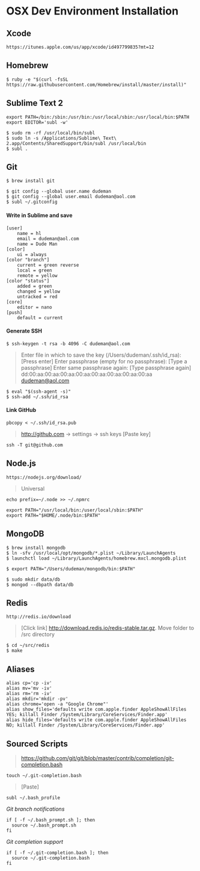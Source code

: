 # OSX Dev Environment Installation

## Xcode

```
https://itunes.apple.com/us/app/xcode/id497799835?mt=12
```

## Homebrew

```
$ ruby -e "$(curl -fsSL https://raw.githubusercontent.com/Homebrew/install/master/install)"
```

## Sublime Text 2

```
export PATH=/bin:/sbin:/usr/bin:/usr/local/sbin:/usr/local/bin:$PATH
export EDITOR='subl -w'
```

```
$ sudo rm -rf /usr/local/bin/subl
$ sudo ln -s /Applications/Sublime\ Text\ 2.app/Contents/SharedSupport/bin/subl /usr/local/bin
$ subl .
```

## Git

```
$ brew install git
```

```
$ git config --global user.name dudeman
$ git config --global user.email dudeman@aol.com
$ subl ~/.gitconfig
```

#### Write in Sublime and save
```
[user]
    name = hl
    email = dudeman@aol.com
    name = Dude Man
[color]
    ui = always
[color "branch"]
    current = green reverse
    local = green
    remote = yellow
[color "status"]
    added = green
    changed = yellow
    untracked = red
[core]
    editor = nano
[push]
    default = current
```

#### Generate SSH
```
$ ssh-keygen -t rsa -b 4096 -C dudeman@aol.com
```
> Enter file in which to save the key (/Users/dudeman/.ssh/id_rsa): [Press enter]
> Enter passphrase (empty for no passphrase): [Type a passphrase]
> Enter same passphrase again: [Type passphrase again]
> dd:00:aa:00:aa:00:aa:00:aa:00:aa:00:aa:00:aa:00:aa dudeman@aol.com
```
$ eval "$(ssh-agent -s)"
$ ssh-add ~/.ssh/id_rsa
```

#### Link GitHub
```
pbcopy < ~/.ssh/id_rsa.pub
```
> http://github.com -> settings -> ssh keys [Paste key]
```
ssh -T git@github.com
```

## Node.js

```
https://nodejs.org/download/
```
> Universal

```
echo prefix=~/.node >> ~/.npmrc
```
```
export PATH="/usr/local/bin:/user/local/sbin:$PATH"
export PATH="$HOME/.node/bin:$PATH"
```

## MongoDB

```
$ brew install mongodb
$ ln -sfv /usr/local/opt/mongodb/*.plist ~/Library/LaunchAgents
$ launchctl load ~/Library/LaunchAgents/homebrew.mxcl.mongodb.plist

$ export PATH="/Users/dudeman/mongodb/bin:$PATH"

$ sudo mkdir data/db
$ mongod --dbpath data/db
```

## Redis

```
http://redis.io/download
```
> [Click link] http://download.redis.io/redis-stable.tar.gz.
> Move folder to /src directory
```
$ cd ~/src/redis
$ make
```

## Aliases

```
alias cp='cp -iv'
alias mv='mv -iv'
alias rm='rm -iv'
alias mkdir='mkdir -pv'
alias chrome='open -a "Google Chrome"'
alias show_files='defaults write com.apple.finder AppleShowAllFiles YES; killall Finder /System/Library/CoreServices/Finder.app'
alias hide_files='defaults write com.apple.finder AppleShowAllFiles NO; killall Finder /System/Library/CoreServices/Finder.app'
```

## Sourced Scripts

> https://github.com/git/git/blob/master/contrib/completion/git-completion.bash
```
touch ~/.git-completion.bash
```
> [Paste]
```
subl ~/.bash_profile
```
*Git branch notifications*
```
if [ -f ~/.bash_prompt.sh ]; then
  source ~/.bash_prompt.sh
fi
```
*Git completion support*
```
if [ -f ~/.git-completion.bash ]; then
  source ~/.git-completion.bash
fi
```